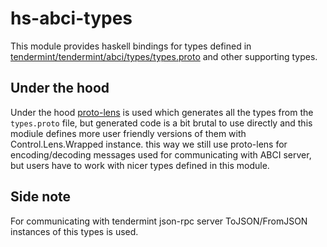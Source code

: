 # hs-abci-types

This module provides haskell bindings for types defined in [tendermint/tendermint/abci/types/types.proto](https://github.com/tendermint/tendermint/blob/62f97a69e97262b5feb57b1c2498f0c1e0e297b3/abci/types/types.proto#L3) and other supporting types.


## Under the hood
Under the hood [proto-lens](https://github.com/google/proto-lens) is used which generates all the types from the `types.proto` file, but generated code is a bit brutal to use directly and this modiule defines more user friendly versions of them with Control.Lens.Wrapped instance. this way we still use proto-lens for encoding/decoding messages used for communicating with ABCI server, but users have to work with nicer types defined in this module.

## Side note
For communicating with tendermint json-rpc server ToJSON/FromJSON instances of this types is used.

